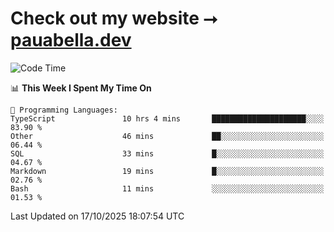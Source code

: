 # Check out my website ⭢ [pauabella.dev](https://pauabella.dev)

<!--START_SECTION:waka-->
![Code Time](http://img.shields.io/badge/Code%20Time-4%2C908%20hrs%2040%20mins-blue)

📊 **This Week I Spent My Time On** 

```text
💬 Programming Languages: 
TypeScript               10 hrs 4 mins       █████████████████████░░░░   83.90 % 
Other                    46 mins             ██░░░░░░░░░░░░░░░░░░░░░░░   06.44 % 
SQL                      33 mins             █░░░░░░░░░░░░░░░░░░░░░░░░   04.67 % 
Markdown                 19 mins             █░░░░░░░░░░░░░░░░░░░░░░░░   02.76 % 
Bash                     11 mins             ░░░░░░░░░░░░░░░░░░░░░░░░░   01.53 % 
```


 Last Updated on 17/10/2025 18:07:54 UTC
<!--END_SECTION:waka-->
